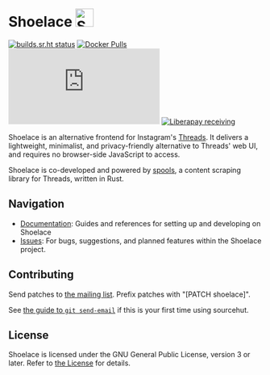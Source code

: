 # Shoelace <img src="https://git.sr.ht/~nixgoat/shoelace/blob/master/static/img/shoelace.svg" alt="Shoelace logo, showing a shoelace bent in a circle" height=36px>
[![builds.sr.ht status](https://builds.sr.ht/~nixgoat/shoelace.svg)](https://builds.sr.ht/~nixgoat/shoelace?) [![Docker Pulls](https://img.shields.io/docker/pulls/nixgoat/shoelace)](https://hub.docker.com/r/nixgoat/shoelace) [![Matrix](https://img.shields.io/matrix/shoelace%3Anixgoat.me?server_fqdn=matrix.mint.lgbt&logo=matrix)](https://matrix.to/#/#shoelace:nixgoat.me) [![Liberapay receiving](https://img.shields.io/liberapay/receives/nixgoat)](https://liberapay.com/nixgoat)

Shoelace is an alternative frontend for Instagram's [Threads](https://threads.net/). It delivers a lightweight, minimalist, and privacy-friendly alternative to Threads' web UI, and requires no browser-side JavaScript to access.

Shoelace is co-developed and powered by [spools](https://git.sr.ht/~nixgoat/spools), a content scraping library for Threads, written in Rust.

## Navigation

- [Documentation](https://git.sr.ht/~nixgoat/shoelace-docs): Guides and references for setting up and developing on Shoelace
- [Issues](https://todo.sr.ht/~nixgoat/shoelace): For bugs, suggestions, and planned features within the Shoelace project.

## Contributing
Send patches to [the mailing list](https://lists.sr.ht/~nixgoat/public-inbox). Prefix patches with "[PATCH shoelace]".

See [the guide to `git send-email`](https://git-send-email.io) if this is your first time using sourcehut.

## License
Shoelace is licensed under the GNU General Public License, version 3 or later. Refer to
[the License](LICENSE) for details.